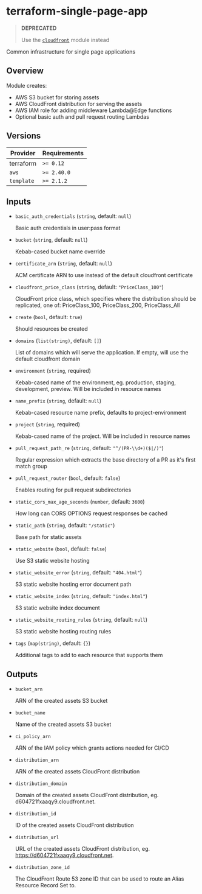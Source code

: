 # terraform-single-page-app

> **DEPRECATED**
>
> Use the [`cloudfront`](../cloudfront) module instead

Common infrastructure for single page applications

## Overview

Module creates:

- AWS S3 bucket for storing assets
- AWS CloudFront distribution for serving the assets
- AWS IAM role for adding middleware Lambda@Edge functions
- Optional basic auth and pull request routing Lambdas

<!-- bin/docs -->

## Versions

| Provider | Requirements |
|-|-|
| terraform | `>= 0.12` |
| `aws` | `>= 2.40.0` |
| `template` | `>= 2.1.2` |

## Inputs

* `basic_auth_credentials` (`string`, default: `null`)

    Basic auth credentials in user:pass format

* `bucket` (`string`, default: `null`)

    Kebab-cased bucket name override

* `certificate_arn` (`string`, default: `null`)

    ACM certificate ARN to use instead of the default cloudfront certificate

* `cloudfront_price_class` (`string`, default: `"PriceClass_100"`)

    CloudFront price class, which specifies where the distribution should be replicated, one of: PriceClass_100, PriceClass_200, PriceClass_All

* `create` (`bool`, default: `true`)

    Should resources be created

* `domains` (`list(string)`, default: `[]`)

    List of domains which will serve the application. If empty, will use the default cloudfront domain

* `environment` (`string`, required)

    Kebab-cased name of the environment, eg. production, staging, development, preview. Will be included in resource names

* `name_prefix` (`string`, default: `null`)

    Kebab-cased resource name prefix, defaults to project-environment

* `project` (`string`, required)

    Kebab-cased name of the project. Will be included in resource names

* `pull_request_path_re` (`string`, default: `"^/(PR-\\d+)($|/)"`)

    Regular expression which extracts the base directory of a PR as it's first match group

* `pull_request_router` (`bool`, default: `false`)

    Enables routing for pull request subdirectories

* `static_cors_max_age_seconds` (`number`, default: `3600`)

    How long can CORS OPTIONS request responses be cached

* `static_path` (`string`, default: `"/static"`)

    Base path for static assets

* `static_website` (`bool`, default: `false`)

    Use S3 static website hosting

* `static_website_error` (`string`, default: `"404.html"`)

    S3 static website hosting error document path

* `static_website_index` (`string`, default: `"index.html"`)

    S3 static website index document

* `static_website_routing_rules` (`string`, default: `null`)

    S3 static website hosting routing rules

* `tags` (`map(string)`, default: `{}`)

    Additional tags to add to each resource that supports them



## Outputs

* `bucket_arn`

    ARN of the created assets S3 bucket

* `bucket_name`

    Name of the created assets S3 bucket

* `ci_policy_arn`

    ARN of the IAM policy which grants actions needed for CI/CD

* `distribution_arn`

    ARN of the created assets CloudFront distribution

* `distribution_domain`

    Domain of the created assets CloudFront distribution, eg. d604721fxaaqy9.cloudfront.net.

* `distribution_id`

    ID of the created assets CloudFront distribution

* `distribution_url`

    URL of the created assets CloudFront distribution, eg. https://d604721fxaaqy9.cloudfront.net.

* `distribution_zone_id`

    The CloudFront Route 53 zone ID that can be used to route an Alias Resource Record Set to.
